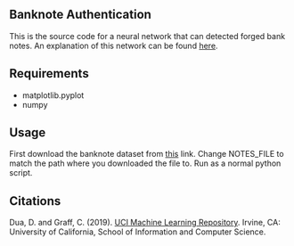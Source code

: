 ## Banknote Authentication
This is the source code for a neural network that can detected forged bank notes. An explanation of this network can be found [here](https://shans96.github.io/portfolio/banknote-authentication/).

## Requirements
- matplotlib.pyplot
- numpy

## Usage
First download the banknote dataset from [this](https://archive.ics.uci.edu/ml/datasets/banknote+authentication) link. Change NOTES_FILE to match the path where you downloaded the file to. Run as a normal python script.

## Citations
Dua, D. and Graff, C. (2019). [UCI Machine Learning Repository](http://archive.ics.uci.edu/ml). Irvine, CA: University of California, School of Information and Computer Science.
